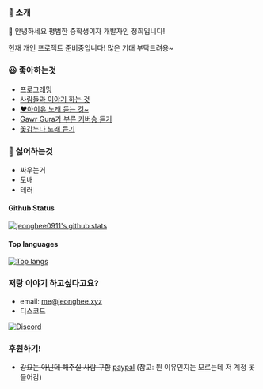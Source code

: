### 📃 소개
👋 안녕하세요 평범한 중학생이자 개발자인 정희입니다!

현재 개인 프로젝트 준비중입니다! 많은 기대 부탁드려용~

### 😃 좋아하는것

- [프로그래밍](https://www.python.org/)
- [사람들과 이야기 하는 것](https://kr.dicoall.com/i/903261056330248204)
- [♥️아이유 노래 듣는 것~](https://music.youtube.com/channel/UCTUR0sVEkD8T5MlSHqgaI_Q?feature=share)
- [Gawr Gura가 부른 커버송 듣기](https://youtube.com/playlist?list=PLBaQipOTMedLA33YrvAp0iycjcgc56ccn)
- [꽃감누나 노래 듣기](https://youtube.com/playlist?list=PLB_wxe8v4hX6H8OUxmU_u7pwTTco0AI3K)

### 🤬 싫어하는것

- 싸우는거
- 도배
- 테러


#### Github Status

[![jeonghee0911's github stats](https://github-readme-stats.vercel.app/api?username=jeongheegenius&theme=solarized-dark&show_icons=true)](https://github.com/jeongheegenius)

#### Top languages

[![Top langs](https://github-readme-stats.vercel.app/api/top-langs?username=jeongheegenius&theme=solarized-dark&show_icons=true)](https://github.com/jeongheegenius)

### 저랑 이야기 하고싶다고요?
- email: [me@jeonghee.xyz](mailto:me@jeonghee.xyz)
- 디스코드 

[![Discord](https://discord.c99.nl/widget/theme-2/673471748599054336.png)](https://discord.com/users/673471748599054336)

### 후원하기!
- ~~강요는 아닌데 해주실 사람 구함~~ [paypal](https://www.paypal.me/jeongheegenius) (참고: 뭔 이유인지는 모르는데 저 계정 못들어감)
